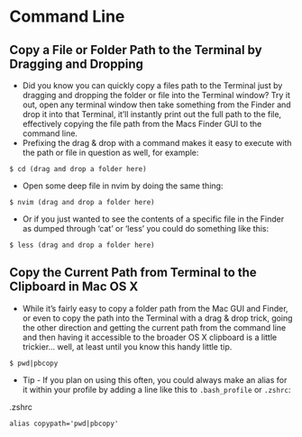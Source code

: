 # Command Line
## Copy a File or Folder Path to the Terminal by Dragging and Dropping
* Did you know you can quickly copy a files path to the Terminal just by dragging and dropping the folder or file into the Terminal window? Try it out, open any terminal window then take something from the Finder and drop it into that Terminal, it’ll instantly print out the full path to the file, effectively copying the file path from the Macs Finder GUI to the command line.
* Prefixing the drag & drop with a command makes it easy to execute with the path or file in question as well, for example:

`$ cd (drag and drop a folder here)`

* Open some deep file in nvim by doing the same thing:
 
`$ nvim (drag and drop a folder here)`

* Or if you just wanted to see the contents of a specific file in the Finder as dumped through ‘cat’ or ‘less’ you could do something like this:

`$ less (drag and drop a folder here)`

## Copy the Current Path from Terminal to the Clipboard in Mac OS X
* While it’s fairly easy to copy a folder path from the Mac GUI and Finder, or even to copy the path into the Terminal with a drag & drop trick, going the other direction and getting the current path from the command line and then having it accessible to the broader OS X clipboard is a little trickier… well, at least until you know this handy little tip.

`$ pwd|pbcopy`

* Tip - If you plan on using this often, you could always make an alias for it within your profile by adding a line like this to `.bash_profile` or `.zshrc`:

.zshrc

```
alias copypath='pwd|pbcopy'
```
